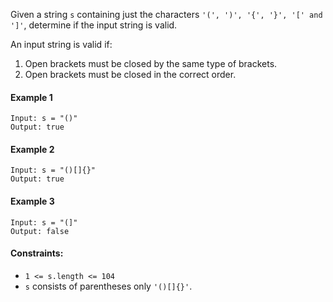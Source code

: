 Given a string `s` containing just the characters `'(', ')', '{', '}', '[' and ']'`, determine if the input string is valid.

An input string is valid if:

1. Open brackets must be closed by the same type of brackets.
2. Open brackets must be closed in the correct order.

#### Example 1
```
Input: s = "()"
Output: true
```

#### Example 2
```
Input: s = "()[]{}"
Output: true
```

#### Example 3
```
Input: s = "(]"
Output: false
```

#### Constraints:
- `1 <= s.length <= 104`
- `s` consists of parentheses only `'()[]{}'`.